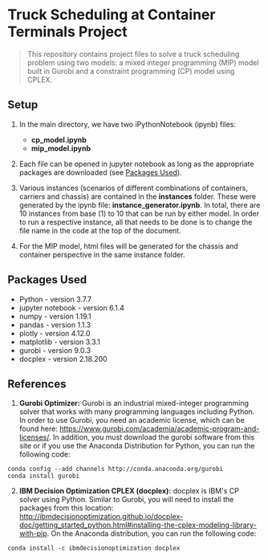 # Truck Scheduling at Container Terminals Project

> This repository contains project files to solve a truck scheduling problem using two models: a mixed integer programming (MIP) model built in Gurobi and a constraint programming (CP) model using CPLEX. 

## Setup

1. In the main directory, we have two iPythonNotebook (ipynb) files:
    * **cp_model.ipynb**
    * **mip_model.ipynb**
  
2. Each file can be opened in jupyter notebook as long as the appropriate packages are downloaded (see [Packages Used](#packages-used)).

3. Various instances (scenarios of different combinations of containers, carriers and chassis) are contained in the **instances** folder.  These were generated by the ipynb file: **instance_generator.ipynb**.  In total, there are 10 instances from base (1) to 10 that can be run by either model.  In order to run a respective instance, all that needs to be done is to change the file name in the code at the top of the document.

4. For the MIP model, html files will be generated for the chassis and container perspective in the same instance folder.

## Packages Used

* Python           - version 3.7.7
* jupyter notebook - version 6.1.4
* numpy            - version 1.19.1
* pandas           - version 1.1.3
* plotly           - version 4.12.0
* matplotlib       - version 3.3.1
* gurobi           - version 9.0.3
* docplex          - version 2.18.200

## References

1. **Gurobi Optimizer:** Gurobi is an industrial mixed-integer programming solver that works with many programming languages including Python.  In order to use Gurobi, you need an academic license, which can be found here: https://www.gurobi.com/academia/academic-program-and-licenses/.  In addition, you must download the gurobi software from this site or if you use the Anaconda Distribution for Python, you can run the following code:

  ```
  conda config --add channels http://conda.anaconda.org/gurobi
  conda install gurobi
  ```
2. **IBM Decision Optimization CPLEX (docplex):** docplex is IBM's CP solver using Python.  Similar to Gurobi, you will need to install the packages from this location: http://ibmdecisionoptimization.github.io/docplex-doc/getting_started_python.html#installing-the-cplex-modeling-library-with-pip.  On the Anaconda distribution, you can run the following code:

  ```
  conda install -c ibmdecisionoptimization docplex
  ```

